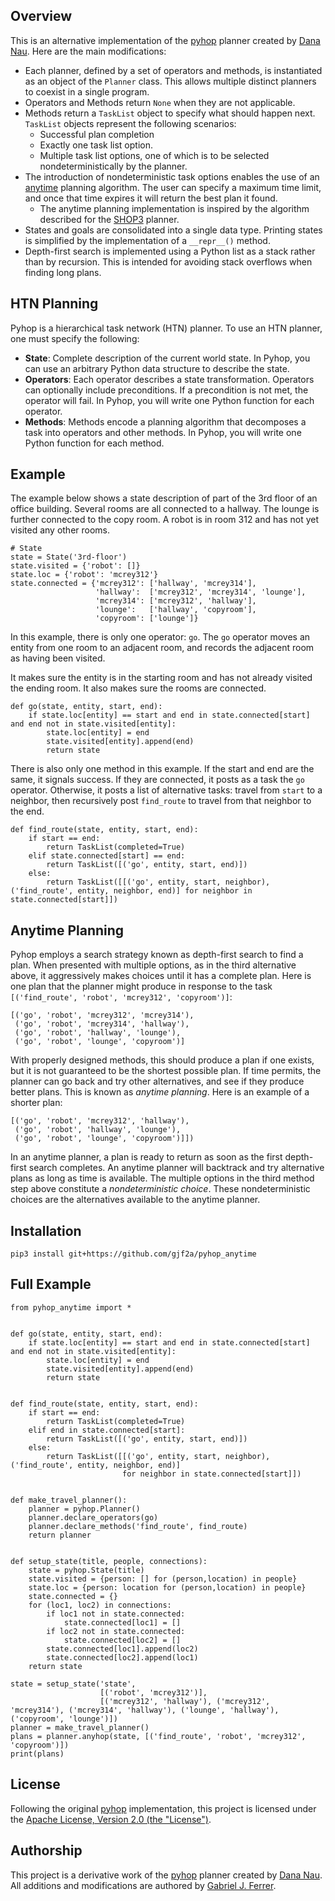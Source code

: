 ## Overview

This is an alternative implementation of the [pyhop](https://bitbucket.org/dananau/pyhop/src/master/)
planner created by [Dana Nau](http://www.cs.umd.edu/~nau/). Here are the main modifications:
* Each planner, defined by a set of operators and methods, is instantiated as 
  an object of the `Planner` class. This allows multiple distinct planners to 
  coexist in a single program.
* Operators and Methods return `None` when they are not applicable.
* Methods return a `TaskList` object to specify what should happen next. 
  `TaskList` objects represent the following scenarios:
  * Successful plan completion
  * Exactly one task list option.
  * Multiple task list options, one of which is to be selected nondeterministically
    by the planner.
* The introduction of nondeterministic task options enables the use of an
  [anytime](https://en.wikipedia.org/wiki/Anytime_algorithm) planning 
  algorithm. The user can specify a maximum time limit, and once that time
  expires it will return the best plan it found. 
  * The anytime planning implementation is inspired by the
    algorithm described for the [SHOP3](https://github.com/shop-planner/shop3) planner.
* States and goals are consolidated into a single data type. Printing states
  is simplified by the implementation of a `__repr__()` method.  
* Depth-first search is implemented using a Python list as a stack rather 
  than by recursion. This is intended for avoiding stack overflows when 
  finding long plans.

## HTN Planning

Pyhop is a hierarchical task network (HTN) planner. To use an HTN planner, one must specify the following:

* **State**: Complete description of the current world state. In Pyhop, you can use an arbitrary Python data structure to describe the state.
* **Operators**: Each operator describes a state transformation. Operators can optionally include preconditions. If a precondition is not met, the operator will fail. In Pyhop, you will write one Python function for each operator.
* **Methods**: Methods encode a planning algorithm that decomposes a task into operators and other methods. In Pyhop, you will write one Python function for each method.

## Example

The example below shows a state description of part of the 3rd floor of an office building. 
Several rooms are all connected to a hallway. The lounge is further connected to the copy room.
A robot is in room 312 and has not yet visited any other rooms.

```
# State
state = State('3rd-floor')
state.visited = {'robot': []}
state.loc = {'robot': 'mcrey312'}
state.connected = {'mcrey312': ['hallway', 'mcrey314'], 
                   'hallway':  ['mcrey312', 'mcrey314', 'lounge'], 
                   'mcrey314': ['mcrey312', 'hallway'], 
                   'lounge':   ['hallway', 'copyroom'], 
                   'copyroom': ['lounge']}
```

In this example, there is only one operator: `go`. The `go` operator moves an entity from one room to 
an adjacent room, and records the adjacent room as having been visited.

It makes sure the entity is in the starting room and has not already visited the ending room.
It also makes sure the rooms are connected.

```
def go(state, entity, start, end):
    if state.loc[entity] == start and end in state.connected[start] and end not in state.visited[entity]:
        state.loc[entity] = end
        state.visited[entity].append(end)
        return state
```

There is also only one method in this example. If the start and end are the same, it signals success.
If they are connected, it posts as a task the `go` operator. Otherwise, it posts a list of alternative
tasks: travel from `start` to a neighbor, then recursively post `find_route` to travel from that 
neighbor to the end.

```
def find_route(state, entity, start, end):
    if start == end:
        return TaskList(completed=True)
    elif state.connected[start] == end:
        return TaskList([('go', entity, start, end)])
    else:
        return TaskList([[('go', entity, start, neighbor), ('find_route', entity, neighbor, end)] for neighbor in state.connected[start]])
```

## Anytime Planning

Pyhop employs a search strategy known as depth-first search to find a plan. When presented with multiple options, 
as in the third alternative above, it aggressively makes choices until it has a complete plan. Here is one plan
that the planner might produce in response to the task `[('find_route', 'robot', 'mcrey312', 'copyroom')]`:
```
[('go', 'robot', 'mcrey312', 'mcrey314'), 
 ('go', 'robot', 'mcrey314', 'hallway'), 
 ('go', 'robot', 'hallway', 'lounge'), 
 ('go', 'robot', 'lounge', 'copyroom')]
```

With properly designed methods, this should produce a plan if one exists, but it is not guaranteed to be the 
shortest possible plan. If time permits, the planner can go back and try other alternatives, and see if they 
produce better plans. This is known as *anytime planning*. Here is an example of a shorter plan:

```
[('go', 'robot', 'mcrey312', 'hallway'), 
 ('go', 'robot', 'hallway', 'lounge'), 
 ('go', 'robot', 'lounge', 'copyroom')]])
```

In an anytime planner, a plan is ready to return as soon as the first depth-first search completes. An anytime 
planner will backtrack and try alternative plans as long as time is available. The multiple options in the third
method step above constitute a *nondeterministic choice*. These nondeterministic choices are the alternatives 
available to the anytime planner.

## Installation

```
pip3 install git+https://github.com/gjf2a/pyhop_anytime
```

## Full Example

```
from pyhop_anytime import *


def go(state, entity, start, end):
    if state.loc[entity] == start and end in state.connected[start] and end not in state.visited[entity]:
        state.loc[entity] = end
        state.visited[entity].append(end)
        return state


def find_route(state, entity, start, end):
    if start == end:
        return TaskList(completed=True)
    elif end in state.connected[start]:
        return TaskList([('go', entity, start, end)])
    else:
        return TaskList([[('go', entity, start, neighbor), ('find_route', entity, neighbor, end)]
                         for neighbor in state.connected[start]])


def make_travel_planner():
    planner = pyhop.Planner()
    planner.declare_operators(go)
    planner.declare_methods('find_route', find_route)
    return planner


def setup_state(title, people, connections):
    state = pyhop.State(title)
    state.visited = {person: [] for (person,location) in people}
    state.loc = {person: location for (person,location) in people}
    state.connected = {}
    for (loc1, loc2) in connections:
        if loc1 not in state.connected:
            state.connected[loc1] = []
        if loc2 not in state.connected:
            state.connected[loc2] = []
        state.connected[loc1].append(loc2)
        state.connected[loc2].append(loc1)
    return state
    
state = setup_state('state',
                    [('robot', 'mcrey312')],
                    [('mcrey312', 'hallway'), ('mcrey312', 'mcrey314'), ('mcrey314', 'hallway'), ('lounge', 'hallway'), ('copyroom', 'lounge')])
planner = make_travel_planner()
plans = planner.anyhop(state, [('find_route', 'robot', 'mcrey312', 'copyroom')])
print(plans)

```


## License

Following the original 
[pyhop](https://bitbucket.org/dananau/pyhop/src/master/) implementation, 
this project is licensed under the 
[Apache License, Version 2.0 (the "License")](http://www.apache.org/licenses/LICENSE-2.0).

## Authorship

This project is a derivative work of the 
[pyhop](https://bitbucket.org/dananau/pyhop/src/master/)
planner created by [Dana Nau](http://www.cs.umd.edu/~nau/). 
All additions and modifications are authored by 
[Gabriel J. Ferrer](https://github.com/gjf2a).